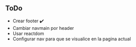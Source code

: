 ## ToDo

- Crear footer ✔️
- Cambiar navmain por header
- Usar reactdom
- Configurar nav para que se visualice en la pagina actual

